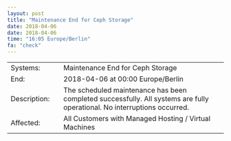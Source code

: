 ```yaml
---
layout: post
title: "Maintenance End for Ceph Storage"
date: 2018-04-06
date: 2018-04-06
time: "16:05 Europe/Berlin"
fa: "check"
---
```


|                   |   |                                                                      |
|-------------------|---|----------------------------------------------------------------------|
| Systems:          |   | Maintenance End for Ceph Storage|
| End:              |   | 2018-04-06 at 00:00 Europe/Berlin |
| Description:      |   | The scheduled maintenance has been completed successfully. All systems are fully operational. No interruptions occurred. |
| Affected:         |   | All Customers with Managed Hosting / Virtual Machines |